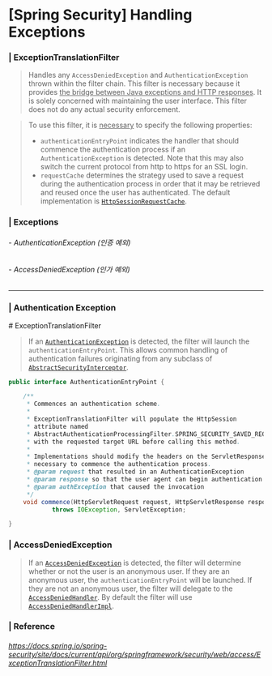 # [Spring Security] Handling Exceptions

###  | ExceptionTranslationFilter

> Handles any `AccessDeniedException` and `AuthenticationException` thrown within the filter chain. This filter is necessary because it provides <u>the bridge between Java exceptions and HTTP responses</u>. It is solely concerned with maintaining the user interface. This filter does not do any actual security enforcement.

> To use this filter, it is <u>necessary</u> to specify the following properties:
>
> - `authenticationEntryPoint` indicates the handler that should commence the authentication process if an `AuthenticationException` is detected. Note that this may also switch the current protocol from http to https for an SSL login.
> - `requestCache` determines the strategy used to save a request during the authentication process in order that it may be retrieved and reused once the user has authenticated. The default implementation is [`HttpSessionRequestCache`](https://docs.spring.io/spring-security/site/docs/current/api/org/springframework/security/web/savedrequest/HttpSessionRequestCache.html).

### | Exceptions 

###### - AuthenticationException (인증 예외)

###### - AccessDeniedException (인가 예외)

___

### | Authentication Exception 

\# ExceptionTranslationFilter 

> If an [`AuthenticationException`](https://docs.spring.io/spring-security/site/docs/current/api/org/springframework/security/core/AuthenticationException.html) is detected, the filter will launch the `authenticationEntryPoint`. This allows common handling of authentication failures originating from any subclass of [`AbstractSecurityInterceptor`](https://docs.spring.io/spring-security/site/docs/current/api/org/springframework/security/access/intercept/AbstractSecurityInterceptor.html).

```java
public interface AuthenticationEntryPoint {

	/**
	 * Commences an authentication scheme.
	 * 
	 * ExceptionTranslationFilter will populate the HttpSession
	 * attribute named
	 * AbstractAuthenticationProcessingFilter.SPRING_SECURITY_SAVED_REQUEST_KEY
	 * with the requested target URL before calling this method.
	 * 
	 * Implementations should modify the headers on the ServletResponse as
	 * necessary to commence the authentication process.
	 * @param request that resulted in an AuthenticationException
	 * @param response so that the user agent can begin authentication
	 * @param authException that caused the invocation
	 */
	void commence(HttpServletRequest request, HttpServletResponse response, AuthenticationException authException)
			throws IOException, ServletException;

}

```







### | AccessDeniedException

> If an [`AccessDeniedException`](https://docs.spring.io/spring-security/site/docs/current/api/org/springframework/security/access/AccessDeniedException.html) is detected, the filter will determine whether or not the user is an anonymous user. If they are an anonymous user, the `authenticationEntryPoint` will be launched. If they are not an anonymous user, the filter will delegate to the [`AccessDeniedHandler`](https://docs.spring.io/spring-security/site/docs/current/api/org/springframework/security/web/access/AccessDeniedHandler.html). By default the filter will use [`AccessDeniedHandlerImpl`](https://docs.spring.io/spring-security/site/docs/current/api/org/springframework/security/web/access/AccessDeniedHandlerImpl.html).













### | Reference

###### https://docs.spring.io/spring-security/site/docs/current/api/org/springframework/security/web/access/ExceptionTranslationFilter.html
